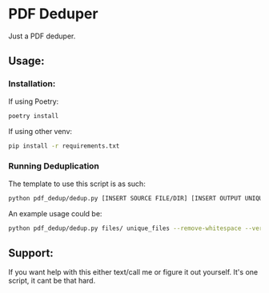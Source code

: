 # PDF Deduper
Just a PDF deduper.

## Usage:
### Installation:
If using Poetry:
```bash
poetry install
```
If using other venv:
```bash
pip install -r requirements.txt
```

### Running Deduplication
The template to use this script is as such:
```bash
python pdf_dedup/dedup.py [INSERT SOURCE FILE/DIR] [INSERT OUTPUT UNIQUE FILE DIR] [--remove-whitespace if removing whitespaces before comparing] [--verbose if you want cool logs]
```
An example usage could be:
```bash
python pdf_dedup/dedup.py files/ unique_files --remove-whitespace --verbose
```

## Support:
If you want help with this either text/call me or figure it out yourself. It's one script, it cant be that hard.